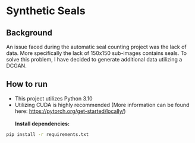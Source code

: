 # Synthetic Seals

## Background
An issue faced during the automatic seal counting project was the lack of data. More specifically the lack of 150x150 sub-images contains seals. To solve this problem, I have decided to generate additional data utilizing a DCGAN.

## How to run
* This project utilizes Python 3.10 <br>
* Utilizing CUDA is highly recommended (More information can be found here: https://pytorch.org/get-started/locally/) <br> <br>
**Install dependencies:**
```bash
pip install -r requirements.txt
```
